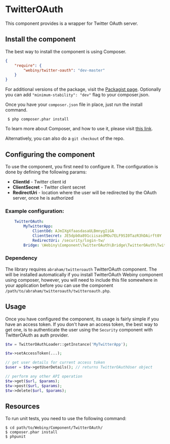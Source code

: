 TwitterOAuth
============

This component provides is a wrapper for Twitter OAuth server.

 Install the component
 ---------------------
 The best way to install the component is using Composer.

 ```json
 {
     "require": {
         "webiny/twitter-oauth": "dev-master"
     }
 }
 ```
 For additional versions of the package, visit the [Packagist page](https://packagist.org/packages/webiny/twitter-oauth).
 Optionally you can add `"minimum-stability": "dev"` flag to your composer.json.

 Once you have your `composer.json` file in place, just run the install command.

     $ php composer.phar install

 To learn more about Composer, and how to use it, please visit [this link](https://getcomposer.org/doc/01-basic-usage.md).

 Alternatively, you can also do a `git checkout` of the repo.

## Configuring the component

To use the component, you first need to configure it.
The configuration is done by defining the following params:

- **ClientId** - Twitter client id
- **ClientSecret** - Twitter client secret
- **RedirectUri** - location where the user will be redirected by the OAuth server, once he is authorized

### Example configuration:

```yaml
    TwitterOAuth:
        MyTwitterApp:
            ClientOd: AJmIXgXfaasdasaULBmnygIiGA
            ClientSecret: JE5dpb0a891ciisasdMOu7ELF9SI0TazR3hDAirft0Y
            RedirectUri: /security/login-tw/
        Bridge: \Webiny\Component\TwitterOAuth\Bridge\TwitterOAuth\TwitterOAuth
```


### Dependency

The library requires `abraham/twitteroauth` TwitterOAuth component. The will be installed automatically if you install
TwitterOAuth Webiny component using composer, however, you will need to include this file somewhere in your application
before you can use the component `/path/to/abraham/twitteroauth/twitteroauth.php`.

## Usage

Once you have configured the component, its usage is fairly simple if you have an access token. If you don't have an access token, the best way to get one, is to authenticate the user using the `Security` component with TwitterOAuth as auth provider.

```php
$tw = TwitterOAuthLoader::getInstance('MyTwitterApp');

$tw->setAccessToken(...);

// get user details for current access token
$user = $tw->getUserDetails(); // returns TwitterOAuthUser object

// perform any other API operation
$tw->get($url, $params);
$tw->post($url, $params);
$tw->delete($url, $params);
```

Resources
---------

To run unit tests, you need to use the following command:

    $ cd path/to/Webiny/Component/TwitterOAuth/
    $ composer.phar install
    $ phpunit